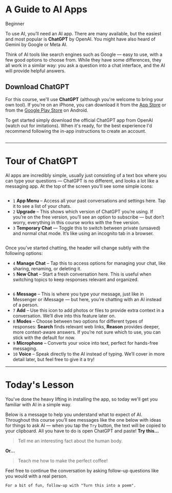 # A Guide to AI Apps
<div class="tag"><span class="level-1">Beginner</span></div>

To use AI, you’ll need an AI app. There are many available, but the easiest and most popular is **ChatGPT** by OpenAI. You might have also heard of Gemini by Google or Meta AI.

Think of AI tools like search engines such as Google — easy to use, with a few good options to choose from. While they have some differences, they all work in a similar way: you ask a question into a chat interface, and the AI will provide helpful answers.

## Download ChatGPT
For this course, we'll use **ChatGPT** (although you're welcome to bring your own tool). If you're on an iPhone, you can download it from the [App Store](https://apps.apple.com/us/app/chatgpt/id6448311069) or from the [Google Play Store](https://play.google.com/store/apps/details?id=com.openai.chatgpt) on Android.

To get started simply download the official ChatGPT app from OpenAI (watch out for imitations). When it's ready, for the best experience I'd recommend following the in-app instructions to create an account.

<picture>
  <source srcset="./assets/images/icon-dark.png" media="(prefers-color-scheme:dark)">
  <img class="lazyload" data-src="./assets/images/icon.png" />
</picture>

***

# Tour of ChatGPT
AI apps are incredibly simple, usually just consisting of a text box where you can type your questions — ChatGPT is no different, and looks a lot like a messaging app. At the top of the screen you’ll see some simple icons:

<picture>
  <source srcset="./assets/images/app-tour-top-01-dark.png" media="(prefers-color-scheme:dark)">
  <img class="lazyload" data-src="./assets/images/app-tour-top-01.png" />
</picture>

- `1` **App Menu** – Access all your past conversations and settings here. Tap it to see a list of your chats.
- `2` **Upgrade** – This shows which version of ChatGPT you’re using. If you’re on the free version, you’ll see an option to subscribe — but don’t worry, everything in this course works with the free version.
- `3` **Temporary Chat** — Toggle this to switch between private (unsaved) and normal chat mode. It’s like using an incognito tab in a browser.

<picture>
  <source srcset="./assets/images/app-tour-top-02-dark.png" media="(prefers-color-scheme:dark)">
  <img class="lazyload" data-src="./assets/images/app-tour-top-02.png" />
</picture>

Once you’ve started chatting, the header will change subtly with the following options:

- `4` **Manage Chat** – Tap this to access options for managing your chat, like sharing, renaming, or deleting it.
- `5` **New Chat** – Start a fresh conversation here. This is useful when switching topics to keep responses relevant and organized.

<picture>
  <source srcset="./assets/images/app-tour-bottom-dark.png" media="(prefers-color-scheme:dark)">
  <img class="lazyload" data-src="./assets/images/app-tour-bottom.png" />
</picture>

- `6` **Message** – This is where you type your message, just like in Messenger or iMessage — but here, you’re chatting with an AI instead of a person.
- `7` **Add** – Use this icon to add photos or files to provide extra context in a conversation. We’ll dive into this feature later on.
- `8` **Modes** – Choose between two options for different types of responses: **Search** finds relevant web links, **Reason** provides deeper, more context-aware answers. If you’re not sure which to use, you can stick with the default for now.
- `9` **Microphone** – Converts your voice into text, perfect for hands-free messaging. 
- `10` **Voice** – Speak directly to the AI instead of typing. We’ll cover in more detail later, but feel free to give it a try!

***

# Today's Lesson
You've done the heavy lifting in installing the app, so today we'll get you familiar with AI in a simple way.

Below is a message to help you understand what to expect of AI. Throughout this course you’ll see messages like the one below with ideas for things to ask AI — when you tap the <code class="button">Try</code> button, the text will be copied to your clipboard. All you have to do is open ChatGPT and paste! **Try this...**

> Tell me an interesting fact about the human body.

**Or...**

> Teach me how to make the perfect coffee!

Feel free to continue the conversation by asking follow-up questions like you would with a real person.

```
For a bit of fun, follow-up with "Turn this into a poem".
```

<!-- Read time: 2 mins -->